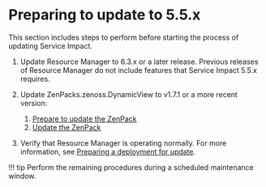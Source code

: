 # Preparing to update to 5.5.x

This section includes steps to perform before starting the process of
updating Service Impact.

1.  Update Resource Manager to 6.3.x or a later release.
    Previous releases of Resource Manager do not include features that
    Service Impact 5.5.x requires.

2.  Update ZenPacks.zenoss.DynamicView to v1.7.1 or a more recent
    version:
    1.  [Prepare to update the ZenPack](/not-migrated.html)
    2.  [Update the ZenPack](/not-migrated.html)

3.   Verify that Resource Manager is operating normally.
    For more information, see [Preparing a deployment for update](/not-migrated.html).

!!! tip
    Perform the remaining procedures during a scheduled maintenance window.


